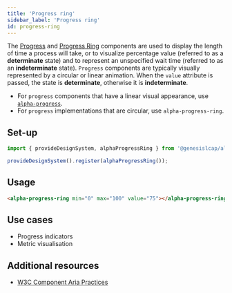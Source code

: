 ```yaml
---
title: 'Progress ring'
sidebar_label: 'Progress ring'
id: progress-ring
---
```


The [Progress](/front-end/web-components/presentation/progress/) and [Progress Ring](/front-end/web-components/presentation/progress-ring/) components are used to display the length of time a process will take, or to visualize percentage value (referred to as a **determinate** state) and to represent an unspecified wait time (referred to as an **indeterminate** state). `Progress` components are typically visually represented by a circular or linear animation. When the `value` attribute is passed, the state is **determinate**, otherwise it is **indeterminate**.

- For `progress` components that have a linear visual appearance, use [`alpha-progress`](/front-end/web-components/presentation/progress/). 
- For `progress` implementations that are circular, use `alpha-progress-ring`.

## Set-up

```ts
import { provideDesignSystem, alphaProgressRing } from '@genesislcap/alpha-design-system';

provideDesignSystem().register(alphaProgressRing());
```

## Usage

```html live
<alpha-progress-ring min="0" max="100" value="75"></alpha-progress-ring>
```

## Use cases

- Progress indicators
- Metric visualisation

## Additional resources

- [W3C Component Aria Practices](https://www.w3.org/TR/wai-aria/#progressbar)
